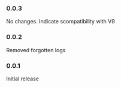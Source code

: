 ### 0.0.3
No changes. Indicate scompatibility with V9

### 0.0.2
Removed forgotten logs

### 0.0.1
Initial release